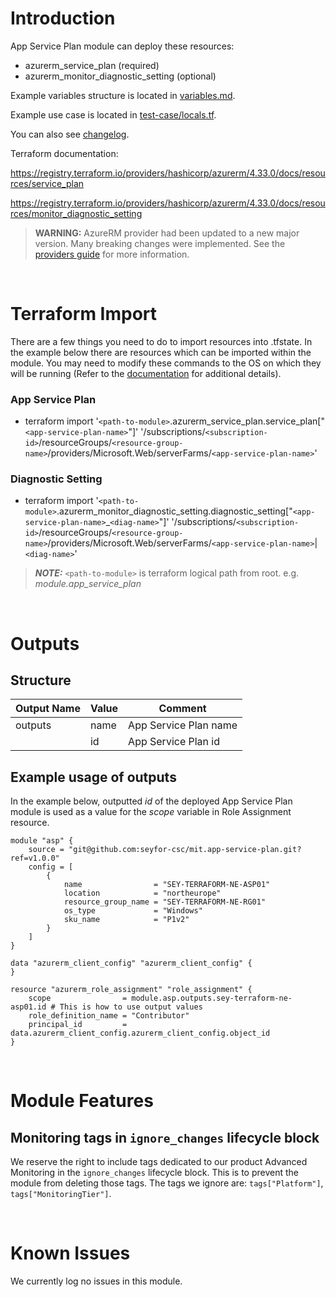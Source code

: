 # Introduction
App Service Plan module can deploy these resources:
* azurerm_service_plan (required)
* azurerm_monitor_diagnostic_setting (optional)

Example variables structure is located in [variables.md](variables.md).

Example use case is located in [test-case/locals.tf](test-case/locals.tf).

You can also see [changelog](CHANGELOG.md).

Terraform documentation:

https://registry.terraform.io/providers/hashicorp/azurerm/4.33.0/docs/resources/service_plan

https://registry.terraform.io/providers/hashicorp/azurerm/4.33.0/docs/resources/monitor_diagnostic_setting

> **WARNING:** AzureRM provider had been updated to a new major version. Many breaking changes were implemented. See the [providers guide](https://registry.terraform.io/providers/hashicorp/azurerm/latest/docs/guides/4.0-upgrade-guide) for more information.

&nbsp;

# Terraform Import
There are a few things you need to do to import resources into .tfstate. In the example below there are resources which can be imported within the module. You may need to modify these commands to the OS on which they will be running (Refer to the [documentation](https://developer.hashicorp.com/terraform/cli/commands/import#example-import-into-resource-configured-with-for_each) for additional details).
### App Service Plan
* terraform import '`<path-to-module>`.azurerm_service_plan.service_plan["`<app-service-plan-name>`"]' '/subscriptions/`<subscription-id>`/resourceGroups/`<resource-group-name>`/providers/Microsoft.Web/serverFarms/`<app-service-plan-name>`'
### Diagnostic Setting
* terraform import '`<path-to-module>`.azurerm_monitor_diagnostic_setting.diagnostic_setting["`<app-service-plan-name>`_`<diag-name>`"]' '/subscriptions/`<subscription-id>`/resourceGroups/`<resource-group-name>`/providers/Microsoft.Web/serverFarms/`<app-service-plan-name>`|`<diag-name>`'

 > **_NOTE:_** `<path-to-module>` is terraform logical path from root. e.g. _module.app\_service\_plan_

&nbsp;

# Outputs
## Structure

| Output Name | Value               | Comment                                              |
| ----------- | ------------------- | ---------------------------------------------------- |
| outputs     | name                | App Service Plan name                                |
|             | id                  | App Service Plan id                                  |

## Example usage of outputs
In the example below, outputted _id_ of the deployed App Service Plan module is used as a value for the _scope_ variable in Role Assignment resource.
```
module "asp" {
    source = "git@github.com:seyfor-csc/mit.app-service-plan.git?ref=v1.0.0"
    config = [
        {
            name                = "SEY-TERRAFORM-NE-ASP01"
            location            = "northeurope"
            resource_group_name = "SEY-TERRAFORM-NE-RG01"
            os_type             = "Windows"
            sku_name            = "P1v2"
        }
    ]
}

data "azurerm_client_config" "azurerm_client_config" {
}

resource "azurerm_role_assignment" "role_assignment" {
    scope                = module.asp.outputs.sey-terraform-ne-asp01.id # This is how to use output values
    role_definition_name = "Contributor"
    principal_id         = data.azurerm_client_config.azurerm_client_config.object_id
}
```

&nbsp;

# Module Features
## Monitoring tags in `ignore_changes` lifecycle block
We reserve the right to include tags dedicated to our product Advanced Monitoring in the `ignore_changes` lifecycle block. This is to prevent the module from deleting those tags. The tags we ignore are: `tags["Platform"]`, `tags["MonitoringTier"]`.

&nbsp;

# Known Issues
We currently log no issues in this module.